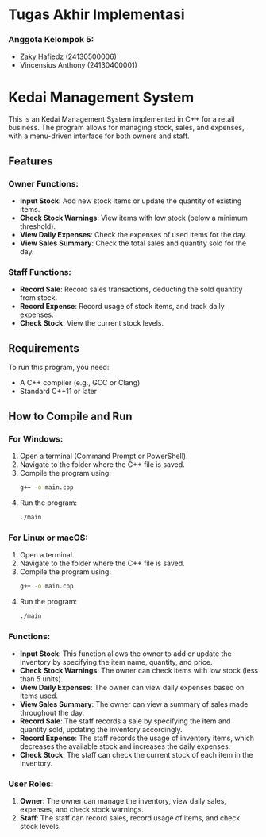 # Tugas Akhir Implementasi

### Anggota Kelompok 5:
- Zaky Hafiedz (24130500006)
- Vincensius Anthony (24130400001)


# Kedai Management System

This is an Kedai Management System implemented in C++ for a retail business. The program allows for managing stock, sales, and expenses, with a menu-driven interface for both owners and staff.

## Features

### Owner Functions:
- **Input Stock**: Add new stock items or update the quantity of existing items.
- **Check Stock Warnings**: View items with low stock (below a minimum threshold).
- **View Daily Expenses**: Check the expenses of used items for the day.
- **View Sales Summary**: Check the total sales and quantity sold for the day.

### Staff Functions:
- **Record Sale**: Record sales transactions, deducting the sold quantity from stock.
- **Record Expense**: Record usage of stock items, and track daily expenses.
- **Check Stock**: View the current stock levels.

## Requirements

To run this program, you need:
- A C++ compiler (e.g., GCC or Clang)
- Standard C++11 or later

## How to Compile and Run

### For Windows:
1. Open a terminal (Command Prompt or PowerShell).
2. Navigate to the folder where the C++ file is saved.
3. Compile the program using:
    ```bash
    g++ -o main.cpp
    ```
4. Run the program:
    ```bash
    ./main
    ```

### For Linux or macOS:
1. Open a terminal.
2. Navigate to the folder where the C++ file is saved.
3. Compile the program using:
    ```bash
    g++ -o main.cpp
    ```
4. Run the program:
    ```bash
    ./main
    ```

### Functions:
- **Input Stock**: This function allows the owner to add or update the inventory by specifying the item name, quantity, and price.
- **Check Stock Warnings**: The owner can check items with low stock (less than 5 units).
- **View Daily Expenses**: The owner can view daily expenses based on items used.
- **View Sales Summary**: The owner can view a summary of sales made throughout the day.
- **Record Sale**: The staff records a sale by specifying the item and quantity sold, updating the inventory accordingly.
- **Record Expense**: The staff records the usage of inventory items, which decreases the available stock and increases the daily expenses.
- **Check Stock**: The staff can check the current stock of each item in the inventory.

### User Roles:
1. **Owner**: The owner can manage the inventory, view daily sales, expenses, and check stock warnings.
2. **Staff**: The staff can record sales, record usage of items, and check stock levels.
